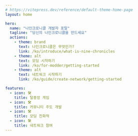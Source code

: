 ```yaml
---
# https://vitepress.dev/reference/default-theme-home-page
layout: home

hero:
  name: "나인크로니클 개발자 포탈"
  tagline: "당신의 나인크로니클을 만드세요"
  actions:
    - theme: brand
      text: 나인크로니클은 무엇인가?
      link: /ko/introduce/what-is-nine-chronicles
    - theme: alt
      text: 모딩 시작하기
      link: /ko/for-modder/getting-started
    - theme: alt
      text: 네트워크 시작하기
      link: /ko/guide/create-network/getting-started

features:
  - icon: 🛠️
    title: 탈중앙 게임
  - icon: 🛠️
    title: 커뮤니티 주도 개발
  - icon: 🛠️
    title: 모딩 친화적
  - icon: 🛠️
    title: 네트워크 참여
---
```


